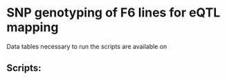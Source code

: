 # SNP genotyping of F6 lines for eQTL mapping

Data tables necessary to run the scripts are available on

## Scripts:

